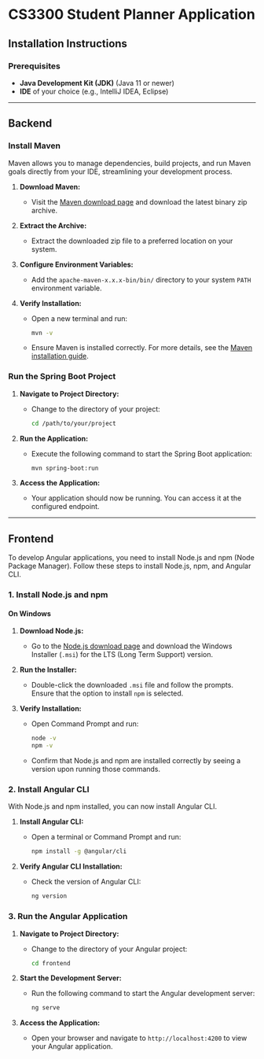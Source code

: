 # CS3300 Student Planner Application

## Installation Instructions

### Prerequisites
- **Java Development Kit (JDK)** (Java 11 or newer)
- **IDE** of your choice (e.g., IntelliJ IDEA, Eclipse)

---

## Backend

### Install Maven
 Maven allows you to manage dependencies, build projects, and run Maven goals directly from your IDE, streamlining your development process.

1. **Download Maven:**
   - Visit the [Maven download page](https://maven.apache.org/download.cgi) and download the latest binary zip archive.

2. **Extract the Archive:**
   - Extract the downloaded zip file to a preferred location on your system.

3. **Configure Environment Variables:**
   - Add the `apache-maven-x.x.x-bin/bin/` directory to your system `PATH` environment variable.

4. **Verify Installation:**
   - Open a new terminal and run:
     ```bash
     mvn -v
     ```
   - Ensure Maven is installed correctly. For more details, see the [Maven installation guide](https://maven.apache.org/install.html).

### Run the Spring Boot Project

1. **Navigate to Project Directory:**
   - Change to the directory of your project:
     ```bash
     cd /path/to/your/project
     ```

2. **Run the Application:**
   - Execute the following command to start the Spring Boot application:
     ```bash
     mvn spring-boot:run
     ```

3. **Access the Application:**
   - Your application should now be running. You can access it at the configured endpoint.

---

## Frontend

To develop Angular applications, you need to install Node.js and npm (Node Package Manager). Follow these steps to install Node.js, npm, and Angular CLI.

### 1. Install Node.js and npm

#### On Windows

1. **Download Node.js:**
   - Go to the [Node.js download page](https://nodejs.org/) and download the Windows Installer (`.msi`) for the LTS (Long Term Support) version.

2. **Run the Installer:**
   - Double-click the downloaded `.msi` file and follow the prompts. Ensure that the option to install `npm` is selected.

3. **Verify Installation:**
   - Open Command Prompt and run:
     ```bash
     node -v
     npm -v
     ```
   - Confirm that Node.js and npm are installed correctly by seeing a version upon running those commands.

### 2. Install Angular CLI

With Node.js and npm installed, you can now install Angular CLI.

1. **Install Angular CLI:**
   - Open a terminal or Command Prompt and run:
     ```bash
     npm install -g @angular/cli
     ```

2. **Verify Angular CLI Installation:**
   - Check the version of Angular CLI:
     ```bash
     ng version
     ```

### 3. Run the Angular Application

1. **Navigate to Project Directory:**
   - Change to the directory of your Angular project:
     ```bash
     cd frontend
     ```

2. **Start the Development Server:**
   - Run the following command to start the Angular development server:
     ```bash
     ng serve
     ```

3. **Access the Application:**
   - Open your browser and navigate to `http://localhost:4200` to view your Angular application.

